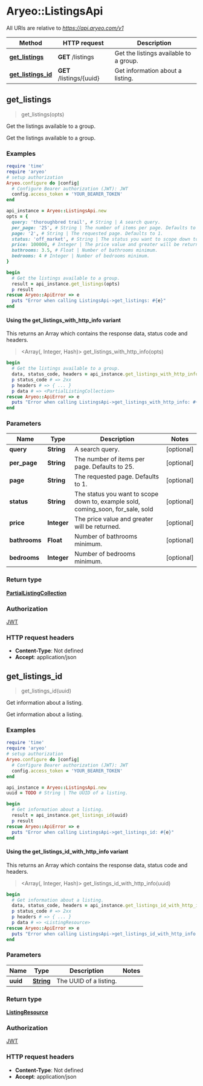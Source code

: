 # Aryeo::ListingsApi

All URIs are relative to *https://api.aryeo.com/v1*

| Method | HTTP request | Description |
| ------ | ------------ | ----------- |
| [**get_listings**](ListingsApi.md#get_listings) | **GET** /listings | Get the listings available to a group. |
| [**get_listings_id**](ListingsApi.md#get_listings_id) | **GET** /listings/{uuid} | Get information about a listing. |


## get_listings

> <PartialListingCollection> get_listings(opts)

Get the listings available to a group.

Get the listings available to a group.

### Examples

```ruby
require 'time'
require 'aryeo'
# setup authorization
Aryeo.configure do |config|
  # Configure Bearer authorization (JWT): JWT
  config.access_token = 'YOUR_BEARER_TOKEN'
end

api_instance = Aryeo::ListingsApi.new
opts = {
  query: 'thoroughbred trail', # String | A search query.
  per_page: '25', # String | The number of items per page. Defaults to 25.
  page: '2', # String | The requested page. Defaults to 1.
  status: 'off_market', # String | The status you want to scope down to, example sold,  coming_soon,  for_sale, sold
  price: 100000, # Integer | The price value and greater will be returned.
  bathrooms: 3.5, # Float | Number of bathrooms minimum.
  bedrooms: 4 # Integer | Number of bedrooms minimum.
}

begin
  # Get the listings available to a group.
  result = api_instance.get_listings(opts)
  p result
rescue Aryeo::ApiError => e
  puts "Error when calling ListingsApi->get_listings: #{e}"
end
```

#### Using the get_listings_with_http_info variant

This returns an Array which contains the response data, status code and headers.

> <Array(<PartialListingCollection>, Integer, Hash)> get_listings_with_http_info(opts)

```ruby
begin
  # Get the listings available to a group.
  data, status_code, headers = api_instance.get_listings_with_http_info(opts)
  p status_code # => 2xx
  p headers # => { ... }
  p data # => <PartialListingCollection>
rescue Aryeo::ApiError => e
  puts "Error when calling ListingsApi->get_listings_with_http_info: #{e}"
end
```

### Parameters

| Name | Type | Description | Notes |
| ---- | ---- | ----------- | ----- |
| **query** | **String** | A search query. | [optional] |
| **per_page** | **String** | The number of items per page. Defaults to 25. | [optional] |
| **page** | **String** | The requested page. Defaults to 1. | [optional] |
| **status** | **String** | The status you want to scope down to, example sold,  coming_soon,  for_sale, sold | [optional] |
| **price** | **Integer** | The price value and greater will be returned. | [optional] |
| **bathrooms** | **Float** | Number of bathrooms minimum. | [optional] |
| **bedrooms** | **Integer** | Number of bedrooms minimum. | [optional] |

### Return type

[**PartialListingCollection**](PartialListingCollection.md)

### Authorization

[JWT](../README.md#JWT)

### HTTP request headers

- **Content-Type**: Not defined
- **Accept**: application/json


## get_listings_id

> <ListingResource> get_listings_id(uuid)

Get information about a listing.

Get information about a listing.

### Examples

```ruby
require 'time'
require 'aryeo'
# setup authorization
Aryeo.configure do |config|
  # Configure Bearer authorization (JWT): JWT
  config.access_token = 'YOUR_BEARER_TOKEN'
end

api_instance = Aryeo::ListingsApi.new
uuid = TODO # String | The UUID of a listing.

begin
  # Get information about a listing.
  result = api_instance.get_listings_id(uuid)
  p result
rescue Aryeo::ApiError => e
  puts "Error when calling ListingsApi->get_listings_id: #{e}"
end
```

#### Using the get_listings_id_with_http_info variant

This returns an Array which contains the response data, status code and headers.

> <Array(<ListingResource>, Integer, Hash)> get_listings_id_with_http_info(uuid)

```ruby
begin
  # Get information about a listing.
  data, status_code, headers = api_instance.get_listings_id_with_http_info(uuid)
  p status_code # => 2xx
  p headers # => { ... }
  p data # => <ListingResource>
rescue Aryeo::ApiError => e
  puts "Error when calling ListingsApi->get_listings_id_with_http_info: #{e}"
end
```

### Parameters

| Name | Type | Description | Notes |
| ---- | ---- | ----------- | ----- |
| **uuid** | [**String**](.md) | The UUID of a listing. |  |

### Return type

[**ListingResource**](ListingResource.md)

### Authorization

[JWT](../README.md#JWT)

### HTTP request headers

- **Content-Type**: Not defined
- **Accept**: application/json

